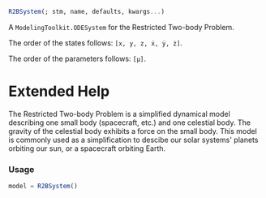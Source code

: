 ```julia
R2BSystem(; stm, name, defaults, kwargs...)

```

A `ModelingToolkit.ODESystem` for the Restricted Two-body Problem.

The order of the states follows: `[x, y, z, ẋ, ẏ, ż]`.

The order of the parameters follows: `[μ]`.

# Extended Help

The Restricted Two-body Problem is a simplified dynamical model describing one small body (spacecraft, etc.) and one celestial body. The gravity of the celestial body exhibits a force on the small body. This model is commonly used as a simplification to descibe our solar systems' planets orbiting our sun, or a spacecraft orbiting Earth.

### Usage

```julia
model = R2BSystem()
```

